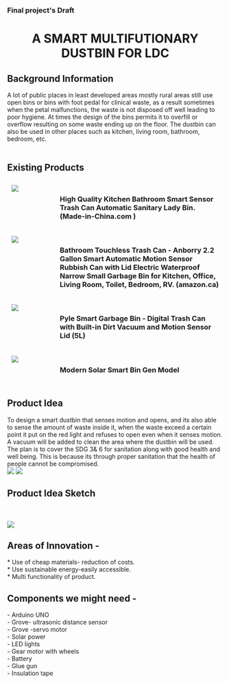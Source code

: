  ### Final project's Draft 

 <h1 align="center">A SMART MULTIFUTIONARY DUSTBIN FOR LDC</h1>
 <h2>Background Information</h2>
 A lot of public places in least developed areas mostly rural areas still use open bins or bins with foot pedal for clinical waste, as a result sometimes when the petal malfunctions, the waste is not disposed off well leading to poor hygiene. At times the design of the bins permits it to overfill or overflow resulting on some waste ending up on the floor.
The dustbin can also be used in other places such as kitchen, living room, bathroom, bedroom, etc. 
<br>
<br>
 <h2>Existing Products</h2>
 

<div style="display: flex; flex-direction: row;">
    <div style="flex: 1; padding: 10px;">
         <img src="img/final_project_draft/dustbin_pic1.png">
    </div>
    <div style="flex: 4; padding: 10px;">
        <h3>High Quality Kitchen Bathroom Smart Sensor Trash Can Automatic Sanitary Lady Bin. (Made-in-China.com )</h3>
</div>
</div> 

<div style="display: flex; flex-direction: row;">
    <div style="flex: 1; padding: 10px;">
         <img src="img/final_project_draft/dustbin_pic2.png">
    </div>
    <div style="flex: 4; padding: 10px;">
        <h3>Bathroom Touchless Trash Can - Anborry 2.2 Gallon Smart Automatic Motion Sensor Rubbish Can with Lid Electric Waterproof Narrow Small Garbage Bin for Kitchen, Office, Living Room, Toilet, Bedroom, RV. (amazon.ca)</h3>
</div>
</div> 

<div style="display: flex; flex-direction: row;">
    <div style="flex: 1; padding: 10px;">
         <img src="img/final_project_draft/dustbin_pic3.png">
    </div>
    <div style="flex: 4; padding: 10px;">
        <h3>Pyle Smart Garbage Bin - Digital Trash Can with Built-in Dirt Vacuum and Motion Sensor Lid (5L)</h3>
</div>
</div>

<div style="display: flex; flex-direction: row;">
    <div style="flex: 1; padding: 10px;">
         <img src="img/final_project_draft/dustbin_pic4.png.jpg">
    </div>
    <div style="flex: 4; padding: 10px;">
        <h3>Modern Solar Smart Bin Gen Model</h3>
</div>
</div>

<h2>Product Idea</h2>
To design a smart dustbin that senses motion and opens, and its also able to sense the amount of waste inside it, when the waste exceed a certain point it put on the red light and refuses to open even when it senses motion. A vacuum will be added to clean the area where the dustbin will be used.
The plan is to cover the SDG 3& 6 for sanitation along with good health and well being. This is because its through proper sanitation that the health of people cannot be compromised.

<style>
  .image-container{
    text-align: center;
  }

  .image-container img{
    display: inline-block;
    margin: 10px;
    max-width: 100%;
    max-height: 100%;
  }
</style>


<div class="image container">
  <img src="img/final_project_draft/dustbin_pic5.png">
  <img src="img/final_project_draft/dustbin_pic6.png">
</div>

<h2>Product Idea Sketch</h2>
<br>
<br>
<div class="image container">
    <img src="img/final_project_draft/dustbin_pic7.png.jpg">
</div>

<h2>Areas of Innovation -</h2>
*	Use of cheap materials- reduction of costs.<br>
*	Use sustainable energy-easily accessible.<br>
*	Multi functionality of product.<br>

<h2>Components we might need -</h2>
- Arduino UNO <br>
- Grove- ultrasonic distance sensor <br> 
-	Grove -servo motor<br>
-	Solar power<br>
-	LED lights <br>
-	Gear motor with wheels <br>
-	Battery <br>
-	Glue gun <br>
-	Insulation tape <br>







 <!--
 <br>
 <h1 align="center">SMART BODY TEMPERATURE BABY BRACELET</h1>
 The smart body temperature baby bracelet is a device that contains a smart thermometer which 
is wearable and continuously monitors the temperature of a baby, alarming the parent or 
caretaker wherever the temperature becomes abnormal.

<h2>BACKGROUND INFORMATION</h2>

According to research, heat stress and hyperthermia are common findings in sudden infant 
death syndrome (SIDS) victims. Sudden infant death syndrome (SIDS) is been defined as “the 
sudden death of an infant under 1 year of age whereas Hyperthermia is defined as an 
abnormally high body temperature caused by a failure of the heat-regulating mechanisms of 
the body to deal with the heat coming from the environment (The National Institutes of health-NIH). Due to the abnormal high body temperature of the baby, some babies end up dying.

Certain study done by Stanton in 1984, it showed that from 34 SIDS victims 
studied, “19 babies were unusually hot or sweating when found dead; 14 died in an unusually 
warm environment; 17 had evidence of a terminal infective illness; and 24 were excessively 
clothed or overwrapped. In 6 of 15 babies (40%) whose rectal temperature was recorded after 
death, the temperature was above 37°C, the highest being 42°C”. Profuse sweating has been 
found on the scene of SIDS, and some SIDS twins were found covered with abundant sweat. This bring us to the conclusion that considering this study results a lot of infant death were 
related to a high temperature in babies.

<h2>INTRODUCTION</h2>

Infant death is a problem affecting people worldwide, hence a need to bring about products that 
solve or reduce infant death rate is of high importance. With the background information 
provided it shows that one way of reducing death rates could be through regulating their 
temperatures not to reach the abnormal stage. Therefore, our group will be based on improving 
the existing smart watches available.

<h2 align="center">LITERATURE REVIEW</h2>

<h3>SMART BABY BRACELET/WATCH AVAILABLE IN THE MARKET</h3>
<br>

<div style="display: flex; flex-direction: row;">
    <div style="flex: 1; padding: 10px;">
         <img src="img/final_project_draft/proto1.png">
    </div>
    <div style="flex: 2; padding: 10px;">
        <h3> Liip Smart Baby Monitor Bracelet – Heartbeat,Oxygen and Temperature Sensor</h3><br>
          > Measures your babies’ real-time pulse,blood oxygen and distal temperature.<br>
          > Charges in one hour, allowing autonomy of 13 continuous hours.<br>
          > Detects vital signs in real-time.<br>
          > Connects up to 20 devices.<br>
          > Suitable for newborns to 7 years old.<br>
          > Price: £299.00, 2,674.75 RMB.<br>
</div>
</div>

<div style="display: flex; flex-direction: row;">
    <div style="flex: 1; padding: 10px;">
         <img src="img/final_project_draft/proto2.jpeg">
    </div>
    <div style="flex: 2; padding: 10px;">
        <h3> HALO Sleep Sure Smart Baby Monitor - Live Heart Rate View, Rollover,Skin Temperature,and Motion</h3><br>
          > Material: Plastic<br>
          > Color: White<br>
          > Compatible Devices: Smartphones<br>
          > Screen Size: 1.54<br>
          > Battery Life: 24 Hours<br>
          > Sensor Type: Temperature<br>
          > Battery Description: Lithium-Ion<br>
          > Price: $215.00, 1,569.95 RMB<br>
</div>
</div>

<div style="display: flex; flex-direction: row;">
    <div style="flex: 1; padding: 10px;">
         <img src="img/final_project_draft/proto3.jpeg">
    </div>
    <div style="flex: 2; padding: 10px;">
        <h3> BEMPU bracelet For body temperature (hypothermia)</h3><br>
          > detects and alerts in the event of hypothermia, facilitating improved thermal care of newborns.<br>
          > Has an intuitive audio-visual alarm<br>
          > Price: 1 to 20 USD, 7.30 to 146 RMB<br>
</div>
</div>

<div style="display: flex; flex-direction: row;">
    <div style="flex: 1; padding: 10px;">
         <img src="img/final_project_draft/proto4.jpeg">
    </div>
    <div style="flex: 2; padding: 10px;">
        <h3> Cherub Smart Body Temperature Bracelet Bluetooth Thermometer Child Baby Thermometer A smart product for measuring children’s body temperature, with alarm</h3><br>
          > Main control chip: AMICCOM A8105 <br>
          > Bluetooth version: BLE4.0<br>
          > Temperature sensor: NTC sensor<br>
          > Display: LCD<br>
          > Temperature accuracy: ± 0.1 (32 degree - 42 degree)<br>
          > Standby time: 12 months<br>
          > Strap: Silicone Length 22.5cm<br>
          > Price: MYR90.17, 139.64 RMB<br>
</div>
</div>
<br>
<br>
<br>

<h1>DIFFERENT POSITIONS USED TO PUT THE BRACELETS ON THE BABY’S BODY</h1>
<br>

<table>
  <tr>
    <td><img src="img/final_project_draft/position1.jpeg" alt="Image 1"></td>
    <td><img src="img/final_project_draft/position2.png" alt="Image 2"></td>
    <td><img src="img/final_project_draft/position3.jpeg" alt="Image 3"></td>
  </tr>
</table>





### PROJECT PLAN ****************************************************************************************

- Modify the existing baby smart body temperature bracelet as a develop a unique smart infant temperature monitoring bracelet that continuously monitors a baby's body temperature and provides real-time alerts to parents and caregivers when abnormalities are detected.
- Think of rural areas with less technology.
- Make the manufacture cost effective.
- Lullaby music for the baby's relaxation.

-->
